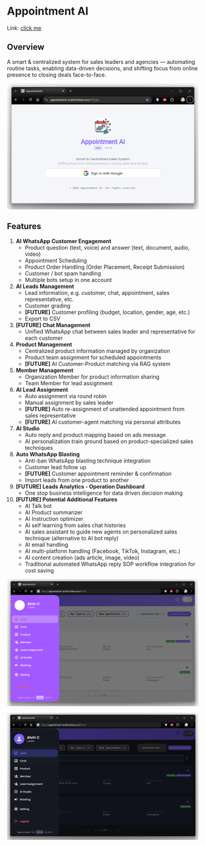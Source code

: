# Appointment AI

Link: [click me](https://appointment-ai.alvinchiew.com/)

## Overview

A smart & centralized system for sales leaders and agencies — automating routine tasks, enabling data-driven decisions, and shifting focus from online presence to closing deals face-to-face.

![login](assets/login.png)

## Features

1. **AI WhatsApp Customer Engagement**
   - Product question (text, voice) and answer (text, document, audio, video)
   - Appointment Scheduling
   - Product Order Handling (Order Placement, Receipt Submission)
   - Customer / bot spam handling
   - Multiple bots setup in one account
1. **AI Leads Management**
   - Lead information, e.g. customer, chat, appointment, sales representative, etc.
   - Customer grading
   - **[FUTURE]** Customer profiling (budget, location, gender, age, etc.)
   - Export to CSV
1. **[FUTURE] Chat Management**
   - Unified WhatsApp chat between sales leader and representative for each customer
1. **Product Management**
   - Centralized product information managed by organization
   - Product team assignment for scheduled appointments
   - **[FUTURE]** AI Customer-Product matching via RAG system
1. **Member Management**
   - Organization Member for product information sharing
   - Team Member for lead assignment
1. **AI Lead Assignment**
   - Auto assignment via round robin
   - Manual assignment by sales leader
   - **[FUTURE]** Auto re-assignment of unattended appointment from sales representative
   - **[FUTURE]** AI customer-agent matching via personal attributes
1. **AI Studio**
   - Auto reply and product mapping based on ads message
   - AI personalization train ground based on product-specialized sales techniques
1. **Auto WhatsApp Blasting**
   - Anti-ban WhatsApp blasting technique integration
   - Customer lead follow up
   - **[FUTURE]** Customer appointment reminder & confirmation
   - Import leads from one product to another
1. **[FUTURE] Leads Analytics - Operation Dashboard**
   - One stop business intelligence for data driven decision making
1. **[FUTURE] Potential Additional Features**
   - AI Talk bot
   - AI Product summarizer
   - AI Instruction optimizer
   - AI self learning from sales chat histories
   - AI sales assistant to guide new agents on personalized sales technique (alternative to AI bot reply)
   - AI email handling
   - AI multi-platform handling (Facebook, TikTok, Instagram, etc.)
   - AI content creation (ads article, image, video)
   - Traditional automated WhatsApp reply SOP workflow integration for cost saving

![Features](assets/features-light.png)

![Features](assets/features-dark.png)
